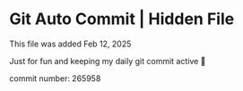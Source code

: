 # Git Auto Commit | Hidden File

This file was added Feb 12, 2025

Just for fun and keeping my daily git commit active 🤪

commit number: 265958
